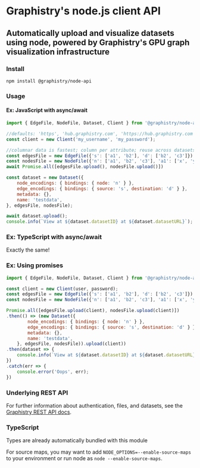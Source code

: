 # Graphistry's node.js client API

## Automatically upload and visualize datasets using node, powered by Graphistry's GPU graph visualization infrastructure

### Install

`npm install @graphistry/node-api`

### Usage

#### Ex: JavaScript with async/await

```javascript
import { EdgeFile, NodeFile, Dataset, Client } from '@graphistry/node-api';

//defaults: 'https', 'hub.graphistry.com', 'https://hub.graphistry.com'
const client = new Client('my_username', 'my_password');

//columnar data is fastest; column per attribute; reuse across datasets
const edgesFile = new EdgeFile({'s': ['a1', 'b2'], 'd': ['b2', 'c3']});
const nodesFile = new NodeFile({'n': ['a1', 'b2', 'c3'], 'a1': ['x', 'y', 'z']});
await Promise.all([edgesFile.upload(), nodesFile.upload()])

const dataset = new Dataset({
    node_encodings: { bindings: { node: 'n' } },
    edge_encodings: { bindings: { source: 's', destination: 'd' } },
    metadata: {},
    name: 'testdata',
}, edgesFile, nodesFile);

await dataset.upload();
console.info(`View at ${dataset.datasetID} at ${dataset.datasetURL}`);
```

### Ex: TypeScript with async/await

Exactly the same!

### Ex: Using promises

```javascript
import { EdgeFile, NodeFile, Dataset, Client } from '@graphistry/node-api';

const client = new Client(user, password);
const edgesFile = new EdgeFile({'s': ['a1', 'b2'], 'd': ['b2', 'c3']});
const nodesFile = new NodeFile({'n': ['a1', 'b2', 'c3'], 'a1': ['x', 'y', 'z']});

Promise.all([edgesFile.upload(client), nodesFile.upload(client)])
.then(() => (new Dataset({
        node_encodings: { bindings: { node: 'n' } },
        edge_encodings: { bindings: { source: 's', destination: 'd' } },
        metadata: {},
        name: 'testdata',
    }, edgesFile, nodesFile)).upload(client))
.then(dataset => {
    console.info(`View at ${dataset.datasetID} at ${dataset.datasetURL}`);
})
.catch(err => {
    console.error('Oops', err);
})
```

### Underlying REST API

For further information about authentication, files, and datasets, see the [Graphistry REST API docs](https://hub.graphistry.com/docs/api/).

### TypeScript

Types are already automatically bundled with this module

For source maps, you may want to add `NODE_OPTIONS=--enable-source-maps` to your environment or run node as `node --enable-source-maps`.
